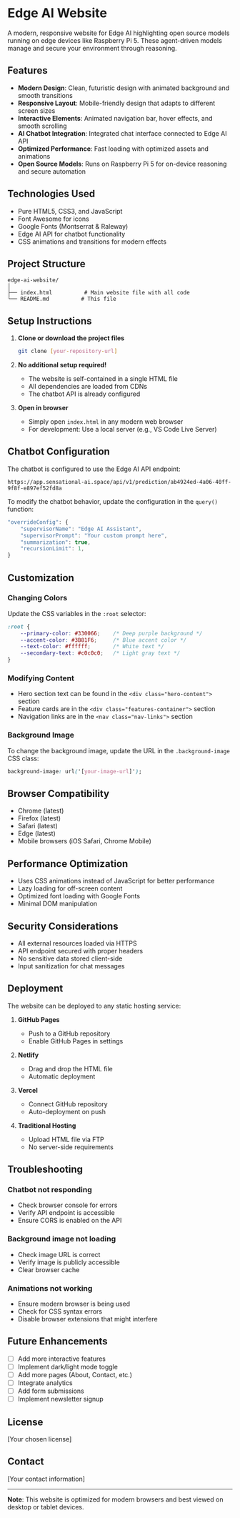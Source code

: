 # Edge AI Website

A modern, responsive website for Edge AI highlighting open source models running on edge devices like Raspberry Pi 5. These agent-driven models manage and secure your environment through reasoning.

## Features

- **Modern Design**: Clean, futuristic design with animated background and smooth transitions
- **Responsive Layout**: Mobile-friendly design that adapts to different screen sizes
- **Interactive Elements**: Animated navigation bar, hover effects, and smooth scrolling
- **AI Chatbot Integration**: Integrated chat interface connected to Edge AI API
- **Optimized Performance**: Fast loading with optimized assets and animations
- **Open Source Models**: Runs on Raspberry Pi 5 for on-device reasoning and secure automation

## Technologies Used

- Pure HTML5, CSS3, and JavaScript
- Font Awesome for icons
- Google Fonts (Montserrat & Raleway)
- Edge AI API for chatbot functionality
- CSS animations and transitions for modern effects

## Project Structure

```
edge-ai-website/
│
├── index.html          # Main website file with all code
└── README.md          # This file
```

## Setup Instructions

1. **Clone or download the project files**
   ```bash
   git clone [your-repository-url]
   ```

2. **No additional setup required!**
   - The website is self-contained in a single HTML file
   - All dependencies are loaded from CDNs
   - The chatbot API is already configured

3. **Open in browser**
   - Simply open `index.html` in any modern web browser
   - For development: Use a local server (e.g., VS Code Live Server)

## Chatbot Configuration

The chatbot is configured to use the Edge AI API endpoint:
```
https://app.sensational-ai.space/api/v1/prediction/ab4924ed-4a06-40ff-9f8f-e897ef52fd8a
```

To modify the chatbot behavior, update the configuration in the `query()` function:

```javascript
"overrideConfig": {
    "supervisorName": "Edge AI Assistant",
    "supervisorPrompt": "Your custom prompt here",
    "summarization": true,
    "recursionLimit": 1,
}
```

## Customization

### Changing Colors
Update the CSS variables in the `:root` selector:
```css
:root {
    --primary-color: #330066;    /* Deep purple background */
    --accent-color: #3B81F6;     /* Blue accent color */
    --text-color: #ffffff;       /* White text */
    --secondary-text: #c0c0c0;   /* Light gray text */
}
```

### Modifying Content
- Hero section text can be found in the `<div class="hero-content">` section
- Feature cards are in the `<div class="features-container">` section
- Navigation links are in the `<nav class="nav-links">` section

### Background Image
To change the background image, update the URL in the `.background-image` CSS class:
```css
background-image: url('[your-image-url]');
```

## Browser Compatibility

- Chrome (latest)
- Firefox (latest)
- Safari (latest)
- Edge (latest)
- Mobile browsers (iOS Safari, Chrome Mobile)

## Performance Optimization

- Uses CSS animations instead of JavaScript for better performance
- Lazy loading for off-screen content
- Optimized font loading with Google Fonts
- Minimal DOM manipulation

## Security Considerations

- All external resources loaded via HTTPS
- API endpoint secured with proper headers
- No sensitive data stored client-side
- Input sanitization for chat messages

## Deployment

The website can be deployed to any static hosting service:

1. **GitHub Pages**
   - Push to a GitHub repository
   - Enable GitHub Pages in settings

2. **Netlify**
   - Drag and drop the HTML file
   - Automatic deployment

3. **Vercel**
   - Connect GitHub repository
   - Auto-deployment on push

4. **Traditional Hosting**
   - Upload HTML file via FTP
   - No server-side requirements

## Troubleshooting

### Chatbot not responding
- Check browser console for errors
- Verify API endpoint is accessible
- Ensure CORS is enabled on the API

### Background image not loading
- Check image URL is correct
- Verify image is publicly accessible
- Clear browser cache

### Animations not working
- Ensure modern browser is being used
- Check for CSS syntax errors
- Disable browser extensions that might interfere

## Future Enhancements

- [ ] Add more interactive features
- [ ] Implement dark/light mode toggle
- [ ] Add more pages (About, Contact, etc.)
- [ ] Integrate analytics
- [ ] Add form submissions
- [ ] Implement newsletter signup

## License

[Your chosen license]

## Contact

[Your contact information]

---

**Note**: This website is optimized for modern browsers and best viewed on desktop or tablet devices.
